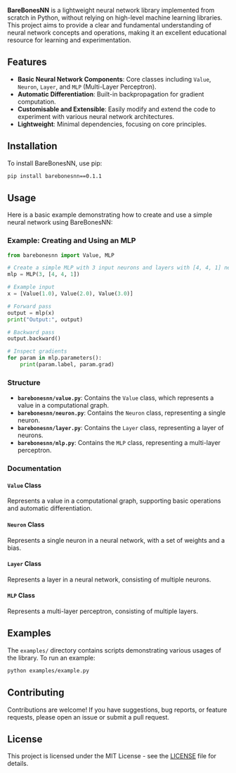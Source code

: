 **BareBonesNN** is a lightweight neural network library implemented from scratch in Python, without relying on high-level machine learning libraries. This project aims to provide a clear and fundamental understanding of neural network concepts and operations, making it an excellent educational resource for learning and experimentation.

## Features

- **Basic Neural Network Components**: Core classes including `Value`, `Neuron`, `Layer`, and `MLP` (Multi-Layer Perceptron).
- **Automatic Differentiation**: Built-in backpropagation for gradient computation.
- **Customisable and Extensible**: Easily modify and extend the code to experiment with various neural network architectures.
- **Lightweight**: Minimal dependencies, focusing on core principles.

## Installation

To install BareBonesNN, use pip:

```bash
pip install barebonesnn==0.1.1
```

## Usage

Here is a basic example demonstrating how to create and use a simple neural network using BareBonesNN:

### Example: Creating and Using an MLP

```python
from barebonesnn import Value, MLP

# Create a simple MLP with 3 input neurons and layers with [4, 4, 1] neurons
mlp = MLP(3, [4, 4, 1])

# Example input
x = [Value(1.0), Value(2.0), Value(3.0)]

# Forward pass
output = mlp(x)
print("Output:", output)

# Backward pass
output.backward()

# Inspect gradients
for param in mlp.parameters():
    print(param.label, param.grad)
```

### Structure

- **`barebonesnn/value.py`**: Contains the `Value` class, which represents a value in a computational graph.
- **`barebonesnn/neuron.py`**: Contains the `Neuron` class, representing a single neuron.
- **`barebonesnn/layer.py`**: Contains the `Layer` class, representing a layer of neurons.
- **`barebonesnn/mlp.py`**: Contains the `MLP` class, representing a multi-layer perceptron.

### Documentation

#### `Value` Class

Represents a value in a computational graph, supporting basic operations and automatic differentiation.

#### `Neuron` Class

Represents a single neuron in a neural network, with a set of weights and a bias.

#### `Layer` Class

Represents a layer in a neural network, consisting of multiple neurons.

#### `MLP` Class

Represents a multi-layer perceptron, consisting of multiple layers.

## Examples

The `examples/` directory contains scripts demonstrating various usages of the library. To run an example:

```bash
python examples/example.py
```


## Contributing

Contributions are welcome! If you have suggestions, bug reports, or feature requests, please open an issue or submit a pull request.

## License

This project is licensed under the MIT License - see the [LICENSE](LICENSE) file for details.
